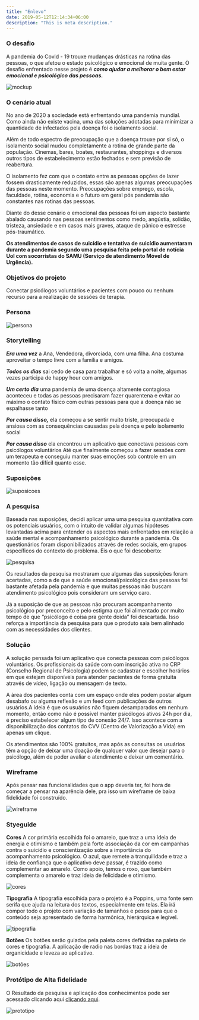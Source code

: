 ```yaml
---
title: "Enlevo"
date: 2019-05-12T12:14:34+06:00
description: "This is meta description."
---
```

### **O desafio**

 A pandemia do Covid - 19 trouxe mudanças drásticas na rotina das pessoas, o que afetou o estado psicológico e emocional de muita gente. O desafio enfrentado nesse projeto é ***como ajudar a melhorar o bem estar emocional e psicológico das pessoas.***

 ![mockup](/images/portfolio/enlevo-mockup.png)

### O cenário atual
No ano de 2020 a sociedade está enfrentando uma pandemia mundial. Como ainda não existe vacina, uma das soluções adotadas para minimizar a quantidade de infectados pela doença  foi o isolamento social.

Além de todo espectro de preocupação que a doença trouxe por si só, o isolamento social mudou completamente a rotina de grande parte da população. Cinemas, bares, boates, restaurantes, shoppings e diversos outros tipos de estabelecimento estão fechados e sem previsão de reabertura.


O isolamento fez com que o contato entre as pessoas opções de lazer fossem drasticamente reduzidos, essas são apenas algumas preocupações das pessoas neste momento. Preocupações  sobre emprego, escola, faculdade, rotina, economia e o futuro em geral pós pandemia são constantes nas rotinas das pessoas.


Diante do desse cenário o emocional das pessoas foi um aspecto bastante abalado causando nas pessoas sentimentos como medo, angústia, solidão, tristeza, ansiedade  e em casos mais graves, ataque de pânico e estresse pós-traumático.


**Os atendimentos de  casos de suicídio e tentativa de suicídio aumentaram durante a pandemia segundo uma pesquisa feita pelo portal de notícia Uol com socorristas do SAMU (Serviço de atendimento Móvel de Urgência).**

### Objetivos do projeto
Conectar psicólogos voluntários e pacientes com pouco ou nenhum recurso para a realização de sessões de terapia.

### Persona

![persona](/images/portfolio/enlevo-persona.png)

### Storytelling

***Era uma vez*** a Ana, Vendedora, divorciada, com uma filha. Ana costuma aproveitar o tempo livre com a família e amigos.

***Todos os dias*** sai cedo de casa para trabalhar e só volta a noite, algumas vezes participa de happy hour com amigos.

***Um certo dia*** uma pandemia de uma doença altamente contagiosa aconteceu e todas as pessoas precisaram fazer quarentena e evitar ao máximo o contato físico com outras pessoas para que a doença não se espalhasse tanto

***Por causa disso,*** ela começou a se sentir muito triste, preocupada  e ansiosa com as consequências causadas pela doença e pelo isolamento social

***Por causa disso*** ela encontrou um aplicativo que conectava pessoas com psicólogos voluntários
Até que finalmente começou a fazer sessões com um terapeuta e conseguiu manter suas emoções sob controle em um momento tão difícil quanto esse.

### Suposições

![suposicoes](/images/portfolio/enlevo-suposicoes.png)

### A pesquisa

Baseada nas suposições, decidi aplicar uma uma pesquisa quantitativa com os potenciais usuários, com o intuito de validar algumas hipóteses levantadas acima para entender os aspectos mais enfrentados em relação a saúde mental e acompanhamento psicológico  durante a pandemia.
Os questionários foram disponibilizados através de redes sociais, em grupos específicos do contexto do problema. Eis o que foi descoberto:

![pesquisa](/images/portfolio/enlevo-pesquisa.png)

Os resultados da pesquisa mostraram que algumas das suposições foram acertadas, como a de que a saúde emocional/psicológica das pessoas foi bastante afetada pela pandemia e que muitas pessoas não buscam atendimento psicológico pois consideram um serviço caro.

Já a suposição de que as pessoas não procuram acompanhamento psicológico por preconceito e pelo estigma que foi alimentado por muito tempo de que “psicólogo é coisa pra gente doida” foi descartada. Isso reforça a importância da pesquisa para que o produto saia bem alinhado com as necessidades dos clientes.


### Solução

A solução pensada foi um aplicativo que conecta pessoas com psicólogos voluntários.
Os profissionais da saúde com com inscrição ativa no CRP (Conselho Regional de Psicologia) podem se cadastrar e escolher horários em que estejam disponíveis para atender pacientes de forma gratuita através de vídeo, ligação ou mensagem de texto.

A àrea dos pacientes conta com um espaço onde eles podem postar algum desabafo ou alguma reflexão e um feed com publicações de outros usuários.A ideia é que os usuários não fiquem desamparados em nenhum momento, então como não é possível manter psicólogos ativos 24h por dia, é preciso estabelecer algum tipo de conexão 24/7. Isso acontece com a disponibilização dos contatos do CVV (Centro de Valorização a Vida) em apenas um clique.

Os atendimentos são 100% gratuitos, mas após as consultas os usuários têm a opção de deixar uma doação de qualquer valor que desejar para o psicólogo, além de poder avaliar o atendimento e deixar um comentário.


### Wireframe
Após pensar nas funcionalidades que o app deveria ter, foi hora de começar a pensar na aparência dele, pra isso um wireframe de baixa fidelidade foi construído.

![wireframe](/images/portfolio/enlevo-wireframe.png)

### Styeguide
**Cores**
A cor primária escolhida foi o amarelo, que traz a uma ideia de energia e otimismo e também pela forte associação da cor em campanhas contra o suicídio e conscientização sobre a importância do acompanhamento psicológico. O azul, que remete a tranquilidade e traz a ideia de confiança que o aplicativo deve passar,  é trazido como complementar ao amarelo. Como apoio, temos o roxo, que também complementa o amarelo e traz ideia de felicidade e otimismo.

![cores](/images/portfolio/enlevo-colors.png)


**Tipografia**
A tipografia escolhida para o projeto é a Poppins, uma fonte sem serifa que ajuda na leitura dos textos, especialmente em telas. Ela irá compor todo o projeto com variação de tamanhos e pesos para que o conteúdo seja apresentado de forma harmônica, hierárquica e legível.

![tipografia](/images/portfolio/enlevo-tipografia.png)


**Botões**
Os botões serão guiados pela paleta cores definidas na paleta de cores e tipografia. A aplicação de radio nas bordas traz a  ideia de organicidade  e leveza ao aplicativo.

![botões](/images/portfolio/enlevo-buttons.png)


### Protótipo de Alta fidelidade

O Resultado da pesquisa e aplicação dos conhecimentos pode ser acessado clicando aqui [clicando aqui](https://xd.adobe.com/view/0a0c34bb-025d-47ab-7038-97cd68d9bbfb-7c3d/?fullscreen).

![prototipo](/images/portfolio/enlevo-visaogeral.png)

